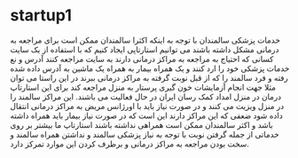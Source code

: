 # startup1
خدمات پزشکی سالمندان
با توجه به اینکه اکثرا سالمندان ممکن است برای مراجعه به  درمانی مشکل داشته باشند می توانیم استارتاپی ایجاد کنیم که با استفاده از یک سایت کسانی که احتیاج به مراجعه به مراکز درمانی دارند به سایت مراجعه کنند  آدرس و نع خدمات پزشکی خود را ارد کنند و یک همراه بیمار به همراه یک ماشین به آدرس داده شده رفته و فرد سالمند را که از قبل نوبت گرفته به مراکز درمانی ببرند در این راستا می توان مثلا جهت انجام آزمایشات  خون گیری پرستار به منزل مراجعه کند
برای این استارتاپ درمان در منزل امداد  کمک رسان ایران در حال فعالیت می باشند.
این مراکز سالمند را در منزل ویزیت می کنند و در صورت نیاز باید با اورژانس مریض به مراکز درمانی انتقال داده شود
ضعفی که این مراکز دارند این است که در صورت نیاز بیمار باید همراه داشته باشد و اکثر سالمندان ممکن است همراهی
نداشته باشند
استارتاپ ما بیشتر بر روی خدماتی از جمله گرفتن نوبت با توجه به نیاز پزشکی سالمند و نداشتن همراه سالمند و سخت بودن 
مراجعه به مراکز درمانی و برطرف کردن این موارد تمرکز دارد.

